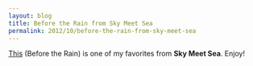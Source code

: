 ```yaml
---
layout: blog
title: Before the Rain from Sky Meet Sea
permalink: 2012/10/before-the-rain-from-sky-meet-sea
---
```


<a href="http://kristeraxel.com/media/2012-kristeraxel-BeforetheRain.mp3">This</a> (Before the Rain) is one of my favorites from <strong>Sky Meet Sea</strong>. Enjoy!
